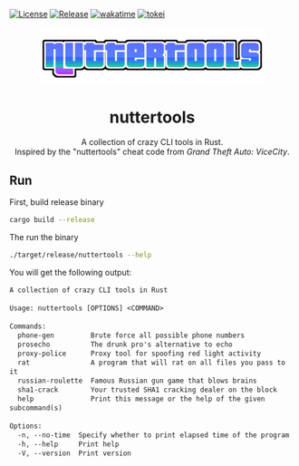 [![License](https://img.shields.io/badge/License-BSD_3--Clause-yellow.svg)](https://opensource.org/licenses/BSD-3-Clause)
[![Release](https://github.com/mbrav/nuttertools/actions/workflows/release.yml/badge.svg)](https://github.com/mbrav/nuttertools/actions/workflows/release.yml)
[![wakatime](https://wakatime.com/badge/user/54ad05ce-f39b-4fa3-9f2a-6fe4b1c53ba4/project/65b04d94-061a-4c48-a268-584ff8ab9bbd.svg)](https://wakatime.com/badge/user/54ad05ce-f39b-4fa3-9f2a-6fe4b1c53ba4/project/65b04d94-061a-4c48-a268-584ff8ab9bbd)
[![tokei](https://tokei.rs/b1/github/mbrav/nuttertools?category=lines)](https://tokei.rs/b1/github/mbrav/nuttertools)

<p align="center">
    <a href="https://github.com/mbrav/nuttertools" target="_blank" rel="noopener noreferrer">
        <img width="400" src="logo.png" title="nuttertools">
    </a>
</p>

<h1 align="center">nuttertools</h1>

<p align="center">A collection of crazy CLI tools in Rust.
<br>Inspired by the "nuttertools" cheat code from <i>Grand Theft Auto: ViceCity</i>.
</p>

## Run

First, build release binary

```bash
cargo build --release 
```

The run the binary

```bash
./target/release/nuttertools --help
```

You will get the following output:

```text
A collection of crazy CLI tools in Rust

Usage: nuttertools [OPTIONS] <COMMAND>

Commands:
  phone-gen         Brute force all possible phone numbers
  prosecho          The drunk pro's alternative to echo
  proxy-police      Proxy tool for spoofing red light activity
  rat               A program that will rat on all files you pass to it
  russian-roulette  Famous Russian gun game that blows brains
  sha1-crack        Your trusted SHA1 cracking dealer on the block
  help              Print this message or the help of the given subcommand(s)

Options:
  -n, --no-time  Specify whether to print elapsed time of the program
  -h, --help     Print help
  -V, --version  Print version
```
